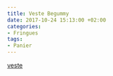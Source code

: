 ```yaml
---
title: Veste Begummy
date: 2017-10-24 15:13:00 +02:00
categories:
- Fringues
tags:
- Panier
---
```


[veste](https://fr.begummy.com/collections/adultes/products/veste-rose-fluo-femme)